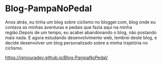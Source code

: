 # Blog-PampaNoPedal

Anos atrás, eu tinha um blog sobre ciclismo no blogger.com, blog onde eu contava as minhas aventuras e pedais que fazia aqui na minha região.Depois de um tempo, eu acabei abandonando o blog, não postando mais nada.
     E agora estudando desenvolvimento web, lembrei deste blog, e decide desenvolver um blog personalizado sobre a minha trajetória no ciclismo.


https://jgmouradev.github.io/Blog-PampaNoPedal/
